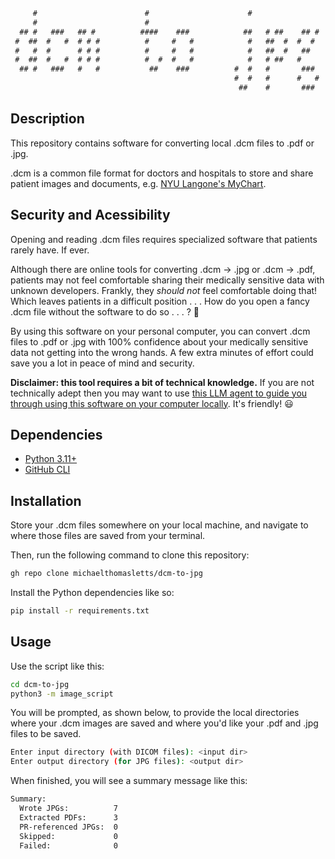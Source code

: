 ```txt
     #                        #                      #                
     #                        #                                       
  ## #   ###   ## #          ####    ###            ##   # ##    ## # 
 #  ##  #   #  # # #          #     #   #            #   ##  #  #  #  
 #   #  #      # # #          #     #   #            #   ##  #   ##   
 #  ##  #   #  # # #          #  #  #   #            #   # ##   #     
  ## #   ###   #   #           ##    ###          #  #   #       ###  
                                                  #  #   #      #   # 
                                                   ##    #       ###  
```

## Description

This repository contains software for converting local .dcm files to .pdf or .jpg.

.dcm is a common file format for doctors and hospitals to store and share patient images and documents, e.g. [NYU Langone's MyChart](https://mychart.nyulmc.org/mychart). 

## Security and Acessibility

Opening and reading .dcm files requires specialized software that patients rarely have. If ever.

Although there are online tools for converting .dcm -> .jpg or .dcm -> .pdf, patients may not feel comfortable sharing their medically sensitive data with unknown developers. Frankly, they _should not_ feel comfortable doing that! Which leaves patients in a difficult position . . . How do you open a fancy .dcm file without the software to do so . . . ? 😬 

By using this software on your personal computer, you can convert .dcm files to .pdf or .jpg with 100% confidence about your medically sensitive data not getting into the wrong hands. A few extra minutes of effort could save you a lot in peace of mind and security.

**Disclaimer: this tool requires a bit of technical knowledge.** If you are not technically adept then you may want to use [this LLM agent to guide you through using this software on your computer locally](https://chatgpt.com/g/g-68add9b82bec8191942c7da5a6273b13-dcm-to-pdf-or-jpg-converter). It's friendly! 😃

## Dependencies

- [Python 3.11+](https://www.python.org/downloads/)
- [GitHub CLI](https://cli.github.com/)

## Installation

Store your .dcm files somewhere on your local machine, and navigate to where those files are saved from your terminal.

Then, run the following command to clone this repository:

```bash
gh repo clone michaelthomasletts/dcm-to-jpg
```

Install the Python dependencies like so:

```bash
pip install -r requirements.txt
```

## Usage

Use the script like this:

```bash
cd dcm-to-jpg
python3 -m image_script
```

You will be prompted, as shown below, to provide the local directories where your .dcm images are saved and where you'd like your .pdf and .jpg files to be saved.

```bash
Enter input directory (with DICOM files): <input dir>
Enter output directory (for JPG files): <output dir>
```

When finished, you will see a summary message like this:

```txt
Summary:
  Wrote JPGs:          7
  Extracted PDFs:      3
  PR-referenced JPGs:  0
  Skipped:             0
  Failed:              0
```
